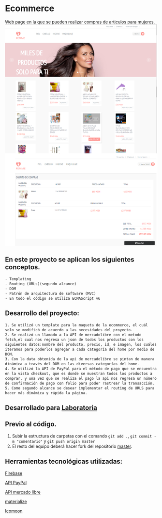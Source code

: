 # Ecommerce
Web page en la que se pueden realizar compras de articulos para mujeres.
![Vista](./assets/view.png)

## En este proyecto se aplican los siguientes conceptos.
    - Templating
    - Routing (URLs)(segundo alcance)
    - DOM
    - Patrón de arquitectura de software (MVC)
    - En todo el código se utiliza ECMAScript v6

## Desarrollo del proyecto:

    1. Se utilizó un template para la maqueta de la ecommerce, el cuál solo se modificó de acuerdo a las necesidades del proyecto.
    2. Se realizó un llamado a la API de mercadolibre con el metodo fetch,el cual nos regresa un json de todos los productos con los siguientes datos:nombre del producto, precio, id, e imagen, los cuáles iteramos para poderlos agregar a cada categoría del home por medio de DOM.
    3. Con la data obtenida de la api de mercadolibre se pintan de manera dinámica a través del DOM en las diversas categorías del home.
    4. Se utilizó la API de PayPal para el método de pago que se encuentra en la vista checkout, que es donde se muestran todos los productos a comprar, y una vez que se realiza el pago la api nos regresa un número de confirmación de pago con folio para poder rastrear la transacción.
    5. Como segundo alcance se desear implementar el routing de URLS para hacer más dinámica y rápida la página.

## Desarrollado para [Laboratoria](http://www.laboratoria.la/)

## Previo al código.
1. Subir la estructura de carpetas con el comando `git add .`, `git commit -m "comentario"` y `git push origin master`
2. El resto del equipo deberá hacer fork del repositorio [master](https://github.com/arintaosorio/e-commerce.git).

## Herramientas tecnológicas utilizadas:

[Firebase](https://firebase.google.com/)

[API PayPal](https://developer.paypal.com/)

[API mercado libre](https://developers.mercadolibre.com.ar/)

[materialize](http://materializecss.com/)

[Icomoon](https://icomoon.io/)

